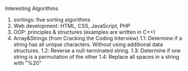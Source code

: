 Interesting Algorithms

1. sortings: five sorting algorithms
2. Web development: HTML, CSS, JavaScript, PHP
3. OOP: principles & structures (examples are written in C++)
4. Array&Strings (from Cracking the Coding Interview)
	1.1: Determine if a string has all unique characters. Without using additional data structures.
	1.2: Reverse a null-terminated string.
	1.3: Determine if one string is a permutation of the other
	1.4: Replace all spaces in a string with "%20"
